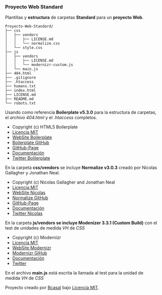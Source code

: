 ### Proyecto Web Standard

Plantillas y **estructura** de carpetas **Standard** para un
**proyecto Web**.

	Proyecto-Web-Standard/
	├── css
	│   ├── vendors
	│   │   ├── LICENSE.md
	│   │   └── normalize.css
	│   └── style.css
	├── js
	│   ├── vendors
	│   │   ├── LICENSE.md
	│   │   └── modernizr-custom.js
	│   └── main.js
	├── 404.html
	├── .gitignore
	├── .htaccess
	├── humans.txt
	├── index.html
	├── LICENSE.md
	├── README.md
	└── robots.txt

Usando como referencia **Boilerplate v5.3.0** para la estructura de carpetas,
el _archivo 404.html_ y el _.htaccess_ completos.

  * Copyright (c) HTML5 Boilerplate
  * [Licencia MIT](https://github.com/h5bp/html5-boilerplate/blob/master/LICENSE.txt)
  * [WebSite Boilerplate](https://html5boilerplate.com/)
  * [Boilerplate GitHub](https://github.com/h5bp/html5-boilerplate)
  * [GitHub-Page](https://h5bp.github.io/)
  * [Documentación](https://github.com/h5bp/html5-boilerplate/blob/5.3.0/dist/doc/TOC.md)
  * [Twitter Bolilerplate](https://twitter.com/h5bp)
  
En la carpeta **css/vendors** se incluye **Normalize v3.0.3** creado por
Nicolas Gallagher y Jonathan Neal.

  * Copyright (c) Nicolas Gallagher and Jonathan Neal
  * [Licencia MIT](https://github.com/necolas/normalize.css/blob/master/LICENSE.md)
  * [WebSite Nicolas](http://nicolasgallagher.com/)
  * [Normalize GitHub](https://github.com/necolas/normalize.css/)
  * [GitHub-Page](http://necolas.github.io/normalize.css/)
  * [Documentación](http://nicolasgallagher.com/about-normalize-css/)
  * [Twitter Nicolas](https://twitter.com/necolas)
  
En la carpeta **js/vendors se incluye Modenizer 3.3.1 (Custom Build)**
con el test de unidades de medida _VH_ de _CSS_

 * Copyright (c) Modernizr
 * [Licencia MIT](https://opensource.org/licenses/MIT)
 * [WebSite Modernizr](https://modernizr.com/)
 * [Modernizr GiHub](https://github.com/Modernizr/Modernizr)
 * [Documentación](https://modernizr.com/docs)
 * [Twitter](https://twitter.com/modernizr)

En el archivo **main.js** está escrita la llamada al test para la unidad
de medida _VH_ de _CSS_

Proyecto creado por [Bcasal](http://bcasal.es)
bajo [Licencia MIT](https://opensource.org/licenses/MIT).
